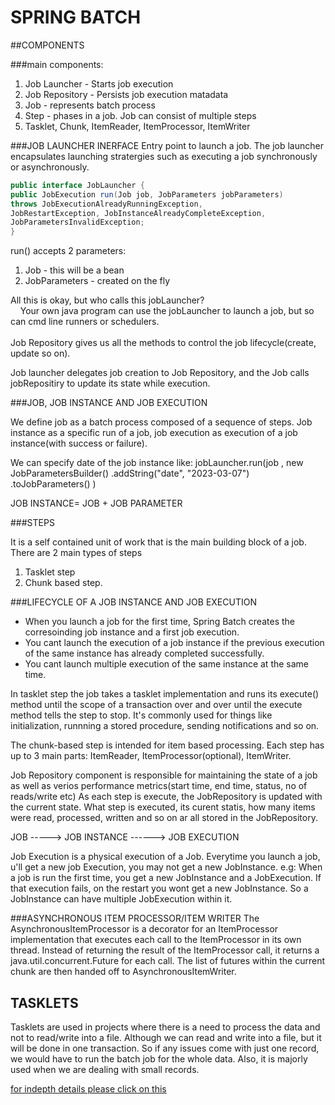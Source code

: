 # SPRING BATCH

##COMPONENTS

###main components:
1. Job Launcher - Starts job execution
2. Job Repository - Persists job execution matadata
3. Job - represents batch process
4. Step - phases in a job. Job can consist of multiple steps
5. Tasklet, Chunk, ItemReader, ItemProcessor, ItemWriter

###JOB LAUNCHER INERFACE
Entry point to launch a job. The job launcher encapsulates launching stratergies such as executing a job synchronously or asynchronously.

```java
public interface JobLauncher {
public JobExecution run(Job job, JobParameters jobParameters)
throws JobExecutionAlreadyRunningException,
JobRestartException, JobInstanceAlreadyCompleteException,
JobParametersInvalidException;
}
```

run() accepts 2 parameters:
1. Job - this will be a bean
2. JobParameters - created on the fly 

All this is okay, but who calls this jobLauncher? 
<br>
&nbsp;&nbsp;&nbsp;&nbsp;Your own java program can use the jobLauncher to launch a job, but so can cmd line runners or schedulers.
<br><br>
Job Repository gives us all the methods to control the job lifecycle(create, update so on).

Job launcher delegates job creation to Job Repository, and the Job calls jobRepositiry to update its state while execution.

###JOB, JOB INSTANCE AND JOB EXECUTION

We define job as a batch process composed of a sequence of steps.
Job instance as a specific run of a job, job execution as execution of a job instance(with success or failure).

We can specify date of the job instance like:
jobLauncher.run(job , new JobParametersBuilder()
            .addString("date", "2023-03-07")
            .toJobParameters()
            )

JOB INSTANCE= JOB + JOB PARAMETER

###STEPS

It is a self contained unit of work that is the main building block of a job.
There are 2 main types of steps
1. Tasklet step
2. Chunk based step.

###LIFECYCLE OF A JOB INSTANCE AND JOB EXECUTION

- When you launch a job for the first time, Spring Batch creates the corresoinding job instance and a first job execution.
- You cant launch the execution of a job instance if the previous execution of the same instance has already completed successfully.
- You cant launch multiple execution of the same instance at the same time.

In tasklet step the job takes a tasklet implementation and runs its execute() method until the scope of a transaction over and over until the execute method tells the step to stop.
It's commonly used for things like initialization, runnning a stored procedure, sending notifications and so on.
 
The chunk-based step is intended for item based processing. Each step has up to 3 main parts: ItemReader, ItemProcessor(optional), ItemWriter.

Job Repository component is responsible for maintaining the state of a job as well as verios performance metrics(start time, end time, status, no of reads/write etc)
As each step is execute, the JobRepository is updated with the current state. What step is executed, its curent statis, how many items were read, processed, written and so on ar all stored in the JobRepository.

JOB -----> JOB INSTANCE ------> JOB EXECUTION

Job Execution is a physical execution of a Job. Everytime you launch a job, u'll get a new job Execution, you may not get a new JobInstance.
e.g: When a job is run the first time, you get a new JobInstance and a JobExecution. If that execution fails, on the restart you wont get a new JobInstance. So a JobInstance can have multiple JobExecution within it.

###ASYNCHRONOUS ITEM PROCESSOR/ITEM WRITER
The AsynchronousItemProcessor is a decorator for an ItemProcessor implementation that executes each call to the ItemProcessor in its own thread.
Instead of returning the result of the ItemProcessor call, it returns a java.util.concurrent.Future for each call.
The list of futures within the current chunk are then handed off to AsynchronousItemWriter. 
## TASKLETS

Tasklets are used in projects where there is a need to process the data and not to read/write into a file. Although we
can read and write into a file, but it will be done in one transaction. So if any issues come with just one record, we
would have to run the batch job for the whole data. Also, it is majorly used when we are dealing with small records.

[for indepth details please click on this](https://levelup.gitconnected.com/10-handy-spring-batch-tricks-24556cf549a4)

